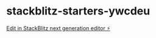# stackblitz-starters-ywcdeu

[Edit in StackBlitz next generation editor ⚡️](https://stackblitz.com/~/github.com/mmksimm/stackblitz-starters-ywcdeu)